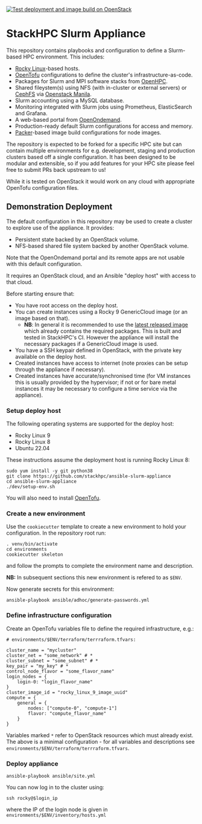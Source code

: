 [![Test deployment and image build on OpenStack](https://github.com/stackhpc/ansible-slurm-appliance/actions/workflows/stackhpc.yml/badge.svg)](https://github.com/stackhpc/ansible-slurm-appliance/actions/workflows/stackhpc.yml)

# StackHPC Slurm Appliance

This repository contains playbooks and configuration to define a Slurm-based HPC environment. This includes:
- [Rocky Linux](https://rockylinux.org/)-based hosts.
- [OpenTofu](https://opentofu.org/) configurations to define the cluster's infrastructure-as-code.
- Packages for Slurm and MPI software stacks from [OpenHPC](https://openhpc.community/).
- Shared fileystem(s) using NFS (with in-cluster or external servers) or [CephFS](https://docs.ceph.com/en/latest/cephfs/) via [Openstack Manila](https://wiki.openstack.org/wiki/Manila).
- Slurm accounting using a MySQL database.
- Monitoring integrated with Slurm jobs using Prometheus, ElasticSearch and Grafana.
- A web-based portal from [OpenOndemand](https://openondemand.org/).
- Production-ready default Slurm configurations for access and memory.
- [Packer](https://developer.hashicorp.com/packer)-based image build configurations for node images.

The repository is expected to be forked for a specific HPC site but can contain multiple environments for e.g. development, staging and production clusters based off a single configuration. It has been designed to be modular and extensible, so if you add features for your HPC site please feel free to submit PRs back upstream to us!

While it is tested on OpenStack it would work on any cloud with appropriate OpenTofu configuration files.

## Demonstration Deployment

The default configuration in this repository may be used to create a cluster to explore use of the appliance. It provides:
- Persistent state backed by an OpenStack volume.
- NFS-based shared file system backed by another OpenStack volume.

Note that the OpenOndemand portal and its remote apps are not usable with this default configuration.

It requires an OpenStack cloud, and an Ansible "deploy host" with access to that cloud.

Before starting ensure that:
- You have root access on the deploy host.
- You can create instances using a Rocky 9 GenericCloud image (or an image based on that).
    - **NB**: In general it is recommended to use the [latest released image](https://github.com/stackhpc/ansible-slurm-appliance/releases) which already contains the required packages. This is built and tested in StackHPC's CI. However the appliance will install the necessary packages if a GenericCloud image is used.
- You have a SSH keypair defined in OpenStack, with the private key available on the deploy host.
- Created instances have access to internet (note proxies can be setup through the appliance if necessary).
- Created instances have accurate/synchronised time (for VM instances this is usually provided by the hypervisor; if not or for bare metal instances it may be necessary to configure a time service via the appliance).

### Setup deploy host

The following operating systems are supported for the deploy host:

- Rocky Linux 9
- Rocky Linux 8
- Ubuntu 22.04

These instructions assume the deployment host is running Rocky Linux 8:

    sudo yum install -y git python38
    git clone https://github.com/stackhpc/ansible-slurm-appliance
    cd ansible-slurm-appliance
    ./dev/setup-env.sh

You will also need to install [OpenTofu](https://opentofu.org/docs/intro/install/rpm/).

### Create a new environment

Use the `cookiecutter` template to create a new environment to hold your configuration. In the repository root run:

    . venv/bin/activate
    cd environments
    cookiecutter skeleton

and follow the prompts to complete the environment name and description.

**NB:** In subsequent sections this new environment is refered to as `$ENV`.

Now generate secrets for this environment:

    ansible-playbook ansible/adhoc/generate-passwords.yml

### Define infrastructure configuration

Create an OpenTofu variables file to define the required infrastructure, e.g.:

    # environments/$ENV/terraform/terrraform.tfvars:

    cluster_name = "mycluster"
    cluster_net = "some_network" # *
    cluster_subnet = "some_subnet" # *
    key_pair = "my_key" # *
    control_node_flavor = "some_flavor_name"
    login_nodes = {
        login-0: "login_flavor_name"
    }
    cluster_image_id = "rocky_linux_9_image_uuid"
    compute = {
        general = {
            nodes: ["compute-0", "compute-1"]
            flavor: "compute_flavor_name"
        }
    }

Variables marked `*` refer to OpenStack resources which must already exist. The above is a minimal configuration - for all variables
and descriptions see `environments/$ENV/terraform/terrraform.tfvars`.

### Deploy appliance

    ansible-playbook ansible/site.yml

You can now log in to the cluster using:

    ssh rocky@$login_ip

where the IP of the login node is given in `environments/$ENV/inventory/hosts.yml`

